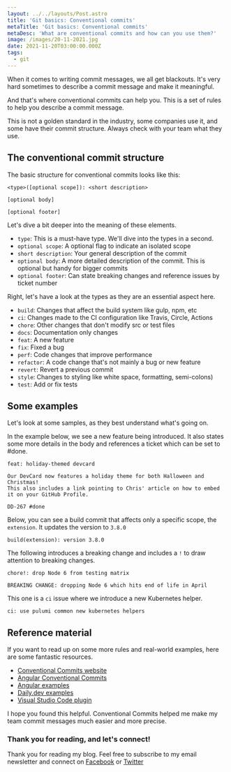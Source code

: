 ```yaml
---
layout: ../../layouts/Post.astro
title: 'Git basics: Conventional commits'
metaTitle: 'Git basics: Conventional commits'
metaDesc: 'What are conventional commits and how can you use them?'
image: /images/20-11-2021.jpg
date: 2021-11-20T03:00:00.000Z
tags:
  - git
---
```


When it comes to writing commit messages, we all get blackouts. It's very hard sometimes to describe a commit message and make it meaningful.

And that's where conventional commits can help you.
This is a set of rules to help you describe a commit message.

This is not a golden standard in the industry, some companies use it, and some have their commit structure. Always check with your team what they use.

## The conventional commit structure

The basic structure for conventional commits looks like this:

```text
<type>([optional scope]): <short description>

[optional body]

[optional footer]
```

Let's dive a bit deeper into the meaning of these elements.

- `type`: This is a must-have type. We'll dive into the types in a second.
- `optional scope`: A optional flag to indicate an isolated scope
- `short description`: Your general description of the commit
- `optional body`: A more detailed description of the commit. This is optional but handy for bigger commits
- `optional footer`: Can state breaking changes and reference issues by ticket number

Right, let's have a look at the types as they are an essential aspect here.

- `build`: Changes that affect the build system like gulp, npm, etc
- `ci`: Changes made to the CI configuration like Travis, Circle, Actions
- `chore`: Other changes that don't modify src or test files
- `docs`: Documentation only changes
- `feat`: A new feature
- `fix`: Fixed a bug
- `perf`: Code changes that improve performance
- `refactor`: A code change that's not mainly a bug or new feature
- `revert`: Revert a previous commit
- `style`: Changes to styling like white space, formatting, semi-colons)
- `test`: Add or fix tests

## Some examples

Let's look at some samples, as they best understand what's going on.

In the example below, we see a new feature being introduced. It also states some more details in the body and references a ticket which can be set to #done.

```text
feat: holiday-themed devcard

Our DevCard now features a holiday theme for both Halloween and Christmas!
This also includes a link pointing to Chris' article on how to embed it on your GitHub Profile.

DD-267 #done
```

Below, you can see a build commit that affects only a specific scope, the `extension`.
It updates the version to `3.8.0`

```text
build(extension): version 3.8.0
```

The following introduces a breaking change and includes a `!` to draw attention to breaking changes.

```text
chore!: drop Node 6 from testing matrix

BREAKING CHANGE: dropping Node 6 which hits end of life in April
```

This one is a `ci` issue where we introduce a new Kubernetes helper.

```text
ci: use pulumi common new kubernetes helpers
```

## Reference material

If you want to read up on some more rules and real-world examples, here are some fantastic resources.

- [Conventional Commits website](https://www.conventionalcommits.org/en/v1.0.0-beta.4/)
- [Angular Conventional Commits](https://github.com/angular/angular/blob/22b96b9/CONTRIBUTING.md#-commit-message-guidelines)
- [Angular examples](https://github.com/angular/angular/commits/master)
- [Daily.dev examples](https://github.com/dailydotdev/apps/commits/master)
- [Visual Studio Code plugin](https://marketplace.visualstudio.com/items?itemName=vivaxy.vscode-conventional-commits)

I hope you found this helpful. Conventional Commits helped me make my team commit messages much easier and more precise.

### Thank you for reading, and let's connect!

Thank you for reading my blog. Feel free to subscribe to my email newsletter and connect on [Facebook](https://www.facebook.com/DailyDevTipsBlog) or [Twitter](https://twitter.com/DailyDevTips1)
